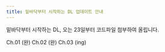 ```yaml
---
title: 밑바닥부터 시작하는 DL 업데이트 안내
---
```


밑바닥부터 시작하는 DL, 오는 23일부터 코드파일 첨부하여 올립니다.

Ch.01 (완)
Ch.02 (완)
Ch.03 (ing)
